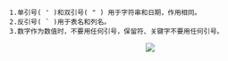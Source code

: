     1.单引号( ' )和双引号( " ) 用于字符串和日期，作用相同。
    2.反引号( ` )用于表名和列名。
    3.数字作为数值时，不要用任何引号，保留符、关键字不要用任何引号。

<div align="center"><img src="https://cdn.jsdelivr.net/gh/lcekold/blogimage@main/database/1.webp"></div>

